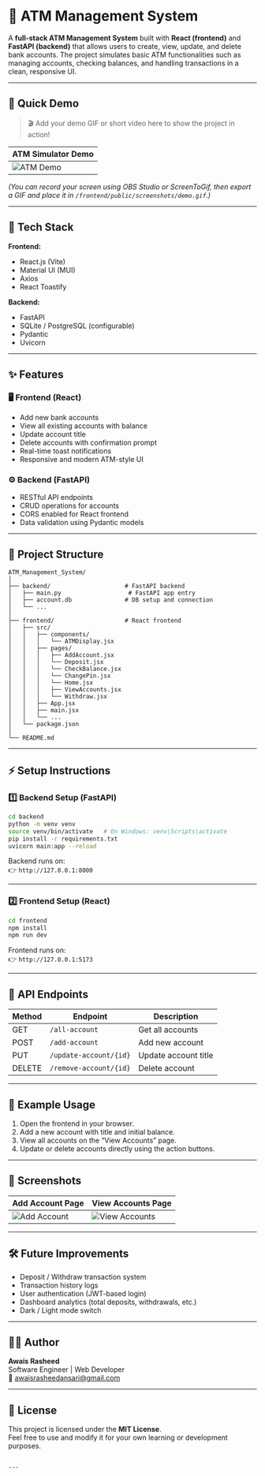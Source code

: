 # 🏦 ATM Management System

A **full-stack ATM Management System** built with **React (frontend)** and **FastAPI (backend)** that allows users to create, view, update, and delete bank accounts. The project simulates basic ATM functionalities such as managing accounts, checking balances, and handling transactions in a clean, responsive UI.

---

## 🎥 Quick Demo

> 🎬 Add your demo GIF or short video here to show the project in action!

| ATM Simulator Demo |
|--------------------|
| ![ATM Demo](./screenshots/ATM_Simulator_FastAPI.gif) |

*(You can record your screen using OBS Studio or ScreenToGif, then export a GIF and place it in `/frontend/public/screenshots/demo.gif`.)*

---

## 🚀 Tech Stack

**Frontend:**
- React.js (Vite)
- Material UI (MUI)
- Axios
- React Toastify

**Backend:**
- FastAPI
- SQLite / PostgreSQL (configurable)
- Pydantic
- Uvicorn

---

## ✨ Features

### 🖥️ Frontend (React)
- Add new bank accounts  
- View all existing accounts with balance  
- Update account title  
- Delete accounts with confirmation prompt  
- Real-time toast notifications  
- Responsive and modern ATM-style UI  

### ⚙️ Backend (FastAPI)
- RESTful API endpoints  
- CRUD operations for accounts  
- CORS enabled for React frontend  
- Data validation using Pydantic models  

---

## 📂 Project Structure

```
ATM_Management_System/
│
├── backend/                     # FastAPI backend
│   ├── main.py                   # FastAPI app entry
│   ├── account.db               # DB setup and connection  
│   └── ...
│
├── frontend/                    # React frontend
│   ├── src/
│   │   ├── components/
│   │   │   └── ATMDisplay.jsx
│   │   ├── pages/
│   │   │   ├── AddAccount.jsx
│   │   │   └── Deposit.jsx
│   │   │   └── CheckBalance.jsx
│   │   │   └── ChangePin.jsx
│   │   │   └── Home.jsx
│   │   │   ├── ViewAccounts.jsx
│   │   │   └── Withdraw.jsx
│   │   ├── App.jsx
│   │   ├── main.jsx
│   │   └── ...
│   └── package.json
│
└── README.md
```

---

## ⚡ Setup Instructions

### 1️⃣ Backend Setup (FastAPI)
```bash
cd backend
python -m venv venv
source venv/bin/activate   # On Windows: venv\Scripts\activate
pip install -r requirements.txt
uvicorn main:app --reload
```

Backend runs on:  
👉 `http://127.0.0.1:8000`

---

### 2️⃣ Frontend Setup (React)
```bash
cd frontend
npm install
npm run dev
```

Frontend runs on:  
👉 `http://127.0.0.1:5173`

---

## 🔗 API Endpoints

| Method | Endpoint                     | Description              |
|--------|------------------------------|--------------------------|
| GET    | `/all-account`               | Get all accounts         |
| POST   | `/add-account`               | Add new account          |
| PUT    | `/update-account/{id}`       | Update account title     |
| DELETE | `/remove-account/{id}`       | Delete account           |

---

## 🧠 Example Usage

1. Open the frontend in your browser.  
2. Add a new account with title and initial balance.  
3. View all accounts on the “View Accounts” page.  
4. Update or delete accounts directly using the action buttons.  

---

## 🧩 Screenshots

| Add Account Page | View Accounts Page |
|------------------|--------------------|
| ![Add Account](./screenshots/add-account.png) | ![View Accounts](./screenshots/view-accounts.png) |

---

## 🛠️ Future Improvements

- Deposit / Withdraw transaction system  
- Transaction history logs  
- User authentication (JWT-based login)  
- Dashboard analytics (total deposits, withdrawals, etc.)  
- Dark / Light mode switch  

---

## 👨‍💻 Author

**Awais Rasheed**  
Software Engineer | Web Developer  
📧 [awaisrasheedansari@gmail.com](mailto:awaisrasheedansari@gmail.com)

---

## 🪪 License

This project is licensed under the **MIT License**.  
Feel free to use and modify it for your own learning or development purposes.
````

---

